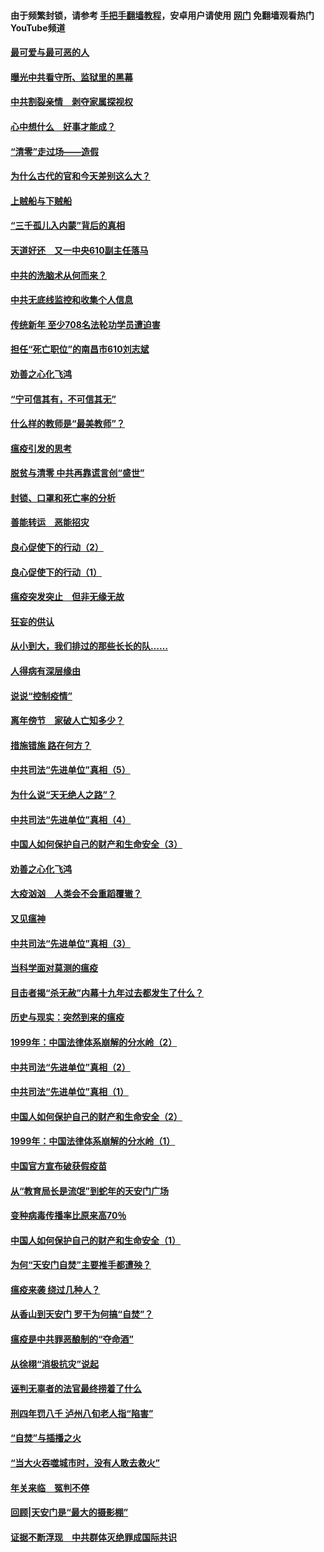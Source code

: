 #### 由于频繁封锁，请参考 [手把手翻墙教程](https://github.com/gfw-breaker/guides/wiki/)，安卓用户请使用 [网门](https://github.com/gfw-breaker/nogfw/blob/master/dl.md?t=03241200) 免翻墙观看热门YouTube频道 

#### [最可爱与最可恶的人](../pages/19/422448.md?t=03241200) 

#### [曝光中共看守所、监狱里的黑幕](../pages/19/422390.md?t=03241200) 

#### [中共割裂亲情　剥夺家属探视权](../pages/19/422364.md?t=03241200) 

#### [心中想什么　好事才能成？](../pages/19/422318.md?t=03241200) 

#### [“清零”走过场——造假](../pages/19/422306.md?t=03241200) 

#### [为什么古代的官和今天差别这么大？](../pages/19/422228.md?t=03241200) 

#### [上贼船与下贼船](../pages/19/422276.md?t=03241200) 

#### [“三千孤儿入内蒙”背后的真相](../pages/19/422229.md?t=03241200) 

#### [天道好还　又一中央610副主任落马](../pages/19/422155.md?t=03241200) 

#### [中共的洗脑术从何而来？](../pages/19/422154.md?t=03241200) 

#### [中共无底线监控和收集个人信息](../pages/19/422039.md?t=03241200) 

#### [传统新年 至少708名法轮功学员遭迫害](../pages/19/421946.md?t=03241200) 

#### [担任“死亡职位”的南昌市610刘志斌](../pages/19/421957.md?t=03241200) 

#### [劝善之心化飞鸿](../pages/19/421164.md?t=03241200) 

#### [“宁可信其有，不可信其无”](../pages/19/421691.md?t=03241200) 

#### [什么样的教师是“最美教师”？](../pages/19/421755.md?t=03241200) 

#### [瘟疫引发的思考](../pages/19/421594.md?t=03241200) 

#### [脱贫与清零 中共再靠谎言创“盛世”](../pages/19/421590.md?t=03241200) 

#### [封锁、口罩和死亡率的分析](../pages/19/421495.md?t=03241200) 

#### [善能转运　恶能招灾](../pages/19/421334.md?t=03241200) 

#### [良心促使下的行动（2）](../pages/19/421361.md?t=03241200) 

#### [良心促使下的行动（1）](../pages/19/421302.md?t=03241200) 

#### [瘟疫突发突止　但非无缘无故](../pages/19/421281.md?t=03241200) 

#### [狂妄的供认](../pages/19/421199.md?t=03241200) 

#### [从小到大，我们排过的那些长长的队……](../pages/19/421243.md?t=03241200) 

#### [人得病有深层缘由](../pages/19/420864.md?t=03241200) 

#### [说说“控制疫情”](../pages/19/420831.md?t=03241200) 

#### [离年傍节　家破人亡知多少？](../pages/19/420563.md?t=03241200) 

#### [措施错施  路在何方？](../pages/19/420076.md?t=03241200) 

#### [中共司法“先进单位”真相（5）](../pages/19/419453.md?t=03241200) 

#### [为什么说“天无绝人之路”？](../pages/19/419618.md?t=03241200) 

#### [中共司法“先进单位”真相（4）](../pages/19/419452.md?t=03241200) 

#### [中国人如何保护自己的财产和生命安全（3）](../pages/19/419405.md?t=03241200) 

#### [劝善之心化飞鸿](../pages/19/418758.md?t=03241200) 

#### [大疫汹汹　人类会不会重蹈覆辙？](../pages/19/419691.md?t=03241200) 

#### [又见瘟神](../pages/19/419225.md?t=03241200) 

#### [中共司法“先进单位”真相（3）](../pages/19/419451.md?t=03241200) 

#### [当科学面对莫测的瘟疫](../pages/19/419625.md?t=03241200) 

#### [目击者揭“杀无赦”内幕十九年过去都发生了什么？](../pages/19/419617.md?t=03241200) 

#### [历史与现实：突然到来的瘟疫](../pages/19/419619.md?t=03241200) 

#### [1999年：中国法律体系崩解的分水岭（2）](../pages/19/419455.md?t=03241200) 

#### [中共司法“先进单位”真相（2）](../pages/19/419450.md?t=03241200) 

#### [中共司法“先进单位”真相（1）](../pages/19/419449.md?t=03241200) 

#### [中国人如何保护自己的财产和生命安全（2）](../pages/19/419404.md?t=03241200) 

#### [1999年：中国法律体系崩解的分水岭（1）](../pages/19/419454.md?t=03241200) 

#### [中国官方宣布破获假疫苗](../pages/19/419504.md?t=03241200) 

#### [从“教育局长是流氓”到蛇年的天安门广场](../pages/19/419470.md?t=03241200) 

#### [变种病毒传播率比原来高70％](../pages/19/419456.md?t=03241200) 

#### [中国人如何保护自己的财产和生命安全（1）](../pages/19/419403.md?t=03241200) 

#### [为何“天安门自焚”主要推手都遭殃？](../pages/19/419348.md?t=03241200) 

#### [瘟疫来袭 绕过几种人？](../pages/19/419349.md?t=03241200) 

#### [从香山到天安门 罗干为何搞“自焚”？](../pages/19/419270.md?t=03241200) 

#### [瘟疫是中共罪恶酿制的“夺命酒”](../pages/19/419223.md?t=03241200) 

#### [从徐栩“消极抗灾”说起](../pages/19/419224.md?t=03241200) 

#### [诬判无辜者的法官最终捞着了什么](../pages/19/419268.md?t=03241200) 

#### [刑四年罚八千 泸州八旬老人指“陷害”](../pages/19/419232.md?t=03241200) 

#### [“自焚”与插播之火](../pages/19/419226.md?t=03241200) 

#### [“当大火吞噬城市时，没有人敢去救火”](../pages/19/419077.md?t=03241200) 

#### [年关来临　冤判不停](../pages/19/419093.md?t=03241200) 

#### [回顾|天安门是“最大的摄影棚”](../pages/19/380866.md?t=03241200) 

#### [证据不断浮现　中共群体灭绝罪成国际共识](../pages/19/419031.md?t=03241200) 

